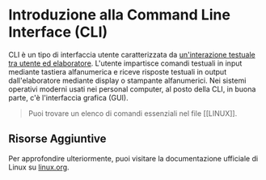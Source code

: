 # Introduzione alla Command Line Interface (CLI)

CLI è un tipo di interfaccia utente caratterizzata da <u>un'interazione testuale tra utente ed elaboratore</u>.
L'utente impartisce comandi testuali in input mediante tastiera alfanumerica e riceve risposte testuali in output dall'elaboratore mediante display o stampante alfanumerici. Nei sistemi operativi moderni usati nei personal computer, al posto della CLI, in buona parte, c'è l'interfaccia grafica (GUI).

>Puoi trovare un elenco di comandi essenziali nel file [[LINUX]].

## Risorse Aggiuntive

Per approfondire ulteriormente, puoi visitare la documentazione ufficiale di Linux su [linux.org](https://www.linux.org/).
